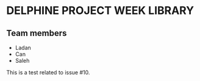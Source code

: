 # DELPHINE PROJECT WEEK LIBRARY

## Team members

- Ladan
- Can
- Saleh

This is a test related to issue #10.
